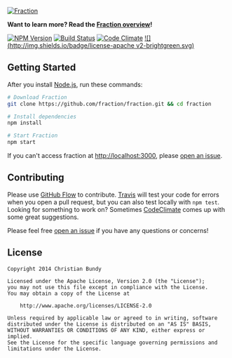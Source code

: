[![Fraction](http://i.imgur.com/sCu2Klt.png)](http://fraction.io)

**Want to learn more? Read the [Fraction overview](http://fraction.io/)!**

[![NPM Version](http://img.shields.io/npm/v/fraction.io.svg)](https://www.npmjs.org/package/fraction.io) [![Build Status](http://img.shields.io/travis/fraction/fraction.svg)](https://travis-ci.org/fraction/fraction) [![Code Climate](http://img.shields.io/codeclimate/github/fraction/fraction.svg)](https://codeclimate.com/github/fraction/fraction) [![](http://img.shields.io/badge/license-apache v2-brightgreen.svg)](http://www.apache.org/licenses/LICENSE-2.0.html)

## Getting Started

After you install [Node.js](http://nodejs.org/download/), run these commands:

```sh
# Download Fraction
git clone https://github.com/fraction/fraction.git && cd fraction

# Install dependencies
npm install

# Start Fraction
npm start
```

If you can't access fraction at [http://localhost:3000](http://localhost:3000), please [open an issue](https://github.com/fraction/fraction/issues?state=open).


## Contributing

Please use [GitHub Flow](https://guides.github.com/introduction/flow/index.html) to contribute. [Travis](https://travis-ci.org/fraction/fraction) will test your code for errors when you open a pull request, but you can also test locally with `npm test`. Looking for something to work on? Sometimes [CodeClimate](https://codeclimate.com/github/fraction/fraction/issues) comes up with some great suggestions.

Please feel free [open an issue](https://github.com/fraction/fraction/issues/new) if you have any questions or concerns!

## License

```
Copyright 2014 Christian Bundy

Licensed under the Apache License, Version 2.0 (the "License");
you may not use this file except in compliance with the License.
You may obtain a copy of the License at

    http://www.apache.org/licenses/LICENSE-2.0

Unless required by applicable law or agreed to in writing, software
distributed under the License is distributed on an "AS IS" BASIS,
WITHOUT WARRANTIES OR CONDITIONS OF ANY KIND, either express or implied.
See the License for the specific language governing permissions and
limitations under the License.
```
